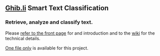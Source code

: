 ## [Ghib.li](http://ghib.li) Smart Text Classification
### Retrieve, analyze and classify text.
Please [refer to the front page](http://alessandrousseglioviretta.github.com/text-classification) 
for and introduction and to the [wiki](https://github.com/alessandrousseglioviretta/text-classification/wiki)
for the technical details.

[One file only](https://github.com/alessandrousseglioviretta/text-classification/blob/master/facebook_comments.py) 
is available for this project.
